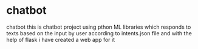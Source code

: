 # chatbot
chatbot 
this is chatbot project using pthon ML libraries which responds to texts based on the input by user according to intents.json file and  with the help of flask i have created a web app for it
